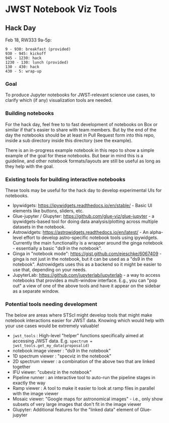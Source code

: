 # JWST Notebook Viz Tools

## Hack Day

Feb 18, RW333 9a-5p:
```
9 - 930: breakfast (provided)
930 - 945: kickoff
945 - 1230: hack
1230 - 130: lunch (provided)
130 - 430: hack
430 - 5: wrap-up
```

### Goal

To produce Jupyter notebooks for JWST-relevant science use cases, to clarify which (if any) visualization tools are needed.

### Building notebooks

For the hack day, feel free to to fast development of notebooks on Box or similar if that's easier to share with team members.  But by the end of the day the notebooks should be at least in Pull Request form into this repo, inside a sub directory inside this directory (see the example).

There is an in-progress example notebook in this repo to show a simple example of the goal for these notebooks.  But bear in mind this is a guideline, and other notebook formats/layouts are still be useful as long as they help with the goal.

### Existing tools for building interactive notebooks

These tools may be useful for the hack day to develop experimental UIs for notebooks.

* Ipywidgets: https://ipywidgets.readthedocs.io/en/stable/ - Basic UI elements like buttons, sliders, etc.
* Glue-jupyter / Glupyter: https://github.com/glue-viz/glue-jupyter - a ipywidgets-based tool for doing data analysis/plotting across multiple datasets in the notebook.
* Astrowidgets: https://astrowidgets.readthedocs.io/en/latest/ - An alpha-level effort to develop astro-specific notebook tools using ipywidgets.  Currently the main functionality is a wrapper around the ginga notebook - essentially a basic "ds9 in the notebook".
* Ginga in "notebook mode": https://gist.github.com/ejeschke/6067409 - ginga is not just in the notebook, but it can be used as a "ds9 in the notebook".  Astrowidgets uses this as a backend so it might be easier to use that, depending on your needs.
* JupyterLab: https://github.com/jupyterlab/jupyterlab - a way to access notebooks that provides a multi-window interface.  E.g., you can "pop out" a view of one of the above tools and have it appear on the sidebar as a separate window.

### Potential tools needing development

The below are areas where STScI might develop tools that might make notebook interactions easier for JWST data.  Knowing which would help with your use cases would be extremely valuable! 

* `jwst_tools` : High-level "helper" functions specifically aimed at accessing JWST data.  E.g. ``spectrum = jwst_tools.get_my_data(proposalid)``
* notebook image viewer : "ds9 in the notebook"
* 1D spectrum viewer : "specviz in the notebook"
* 2D spectrum viewer : a combination of the above two that are linked together
* IFU viewer: "cubeviz in the notebook"
* Pipeline runner : an interactive tool to auto-run the pipeline stages in exactly the way 
* Ramp viewer : A tool to make it easier to look at ramp files in parallel with the image viewer
* Mosaic viewer: "Google maps for astronomical images"  - i.e., only show subsets of very large images that don't fit in the image viewer
* Glupyter: Additional features for the "linked data" element of Glue-jupyter
